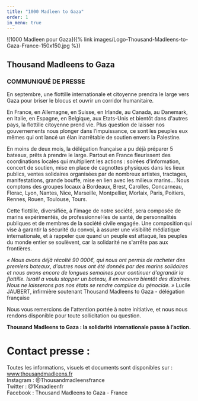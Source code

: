 ```yaml
---
title: "1000 Madleen to Gaza"
order: 1
in_menu: true
---
```

![1000 Madleen pour Gaza]({% link images/Logo-Thousand-Madleens-to-Gaza-France-150x150.jpg %})
## Thousand Madleens to Gaza
### COMMUNIQUÉ DE PRESSE

En septembre, une flottille internationale et citoyenne prendra le large vers Gaza pour briser le
blocus et ouvrir un corridor humanitaire.

En France, en Allemagne, en Suisse, en Irlande, au Canada, au Danemark, en Italie, en Espagne, en
Belgique, aux Etats-Unis et bientôt dans d'autres pays, la flottille citoyenne prend vie. Plus question
de laisser nos gouvernements nous plonger dans l’impuissance, ce sont les peuples eux mêmes qui
ont lancé un élan inarrêtable de soutien envers la Palestine.

En moins de deux mois, la délégation française a pu déjà préparer 5 bateaux, prêts à prendre le
large. Partout en France fleurissent des coordinations locales qui multiplient les actions : soirées
d'information, concert de soutien, mise en place de cagnottes physiques dans les lieux publics,
ventes solidaires organisées par de nombreux artistes, tractages, manifestations, grande bouffe, mise
en lien avec les milieux marins... Nous comptons des groupes locaux à Bordeaux, Brest, Carolles,
Concarneau, Florac, Lyon, Nantes, Nice, Marseille, Montpellier, Morlaix, Paris, Poitiers, Rennes,
Rouen, Toulouse, Tours.

Cette flottille, diversifiée, à l'image de notre société, sera composée de marins expérimentés, de
professionnel·les de santé, de personnalités publiques et de membres de la société civile engagée.
Une composition qui vise à garantir la sécurité du convoi, à assurer une visibilité médiatique
internationale, et à rappeler que quand un peuple est attaqué, les peuples du monde entier se
soulèvent, car la solidarité ne s'arrête pas aux frontières.

_« Nous avons déjà récolté 90 000€, qui nous ont permis de racheter des premiers bateaux, d'autres
nous ont été donnés par des marins solidaires et nous avons encore de longues semaines pour
continuer d'agrandir la flottille. Israël a voulu stopper un bateau, il en recevra bientôt des dizaines.
Nous ne laisserons pas nos états se rendre complice du génocide. »_ Lucile JAUBERT, infirmière
soutenant Thousand Madleens to Gaza - délégation française

Nous vous remercions de l'attention portée à notre initiative, et nous nous rendons disponible pour
toute sollicitation ou question.

**Thousand Madleens to Gaza : la solidarité internationale passe à l’action.**

# Contact presse :
Toutes les informations, visuels et documents sont disponibles sur : www.thousandmadleens.fr  
Instagram : @Thousandmadleensfrance  
Twitter : @1Kmadleenfr  
Facebook : Thousand Madleens to Gaza - France 